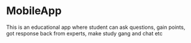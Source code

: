 # MobileApp
This is an educational app where student can ask questions, gain points, got response back from experts, make study gang and chat etc
